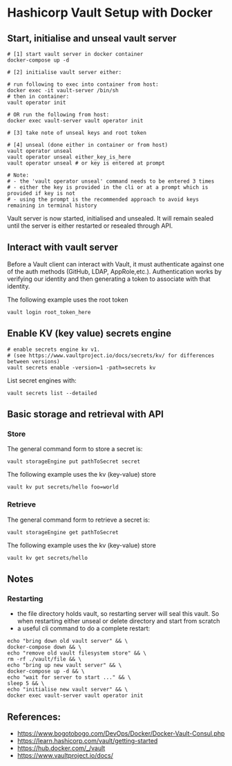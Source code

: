 # Hashicorp Vault Setup with Docker

## Start, initialise and unseal vault server

```
# [1] start vault server in docker container
docker-compose up -d

# [2] initialise vault server either:

# run following to exec into container from host:
docker exec -it vault-server /bin/sh
# then in container:
vault operator init

# OR run the following from host:
docker exec vault-server vault operator init

# [3] take note of unseal keys and root token

# [4] unseal (done either in container or from host)
vault operator unseal
vault operator unseal either_key_is_here
vault operator unseal # or key is entered at prompt

# Note:
# - the 'vault operator unseal' command needs to be entered 3 times
# - either the key is provided in the cli or at a prompt which is provided if key is not
# - using the prompt is the recommended approach to avoid keys remaining in terminal history
```

Vault server is now started, initialised and unsealed. It will remain sealed until the server is either restarted or resealed through API.

## Interact with vault server

Before a Vault client can interact with Vault, it must authenticate against one of the auth methods (GitHub, LDAP, AppRole,etc.). Authentication works by verifying our identity and then generating a token to associate with that identity.

The following example uses the root token

```
vault login root_token_here
```

## Enable KV (key value) secrets engine

```
# enable secrets engine kv v1.
# (see https://www.vaultproject.io/docs/secrets/kv/ for differences between versions)
vault secrets enable -version=1 -path=secrets kv
```

List secret engines with:

```
vault secrets list --detailed
```

## Basic storage and retrieval with API

### Store

The general command form to store a secret is:

```
vault storageEngine put pathToSecret secret
```

The following example uses the kv (key-value) store

```
vault kv put secrets/hello foo=world
```

### Retrieve

The general command form to retrieve a secret is:

```
vault storageEngine get pathToSecret
```

The following example uses the kv (key-value) store

```
vault kv get secrets/hello
```

## Notes

### Restarting

- the file directory holds vault, so restarting server will seal this vault. So when restarting either unseal or delete directory and start from scratch
- a useful cli command to do a complete restart:

```
echo "bring down old vault server" && \
docker-compose down && \
echo "remove old vault filesystem store" && \
rm -rf ./vault/file && \
echo "bring up new vault server" && \
docker-compose up -d && \
echo "wait for server to start ..." && \
sleep 5 && \
echo "initialise new vault server" && \
docker exec vault-server vault operator init
```

## References:

- https://www.bogotobogo.com/DevOps/Docker/Docker-Vault-Consul.php
- https://learn.hashicorp.com/vault/getting-started
- https://hub.docker.com/_/vault
- https://www.vaultproject.io/docs/
